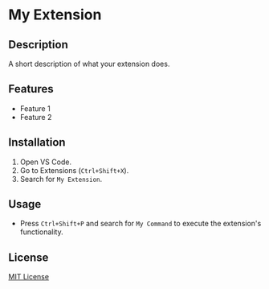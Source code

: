 # My Extension

## Description
A short description of what your extension does.

## Features
- Feature 1
- Feature 2

## Installation
1. Open VS Code.
2. Go to Extensions (`Ctrl+Shift+X`).
3. Search for `My Extension`.

## Usage
- Press `Ctrl+Shift+P` and search for `My Command` to execute the extension's functionality.

## License
[MIT License](LICENSE)
